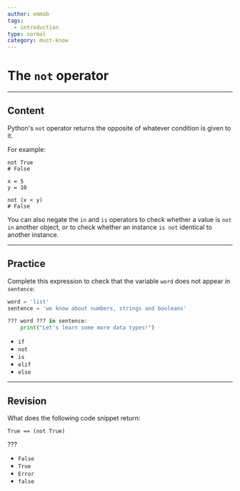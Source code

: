 ```yaml
---
author: emmab
tags:
  - introduction
type: normal
category: must-know
---
```


# The `not` operator


---

## Content

Python's `not` operator returns the opposite of whatever condition is given to it.

For example:

```plain-text
not True
# False
```

```plain-text
x = 5
y = 10

not (x < y)
# False
```

You can also negate the `in` and `is` operators to check whether a value is `not in` another object, or to check whether an instance `is not` identical to another instance. 


---

## Practice

Complete this expression to check that the variable `word` does not appear in `sentence`:

```python
word = 'list'
sentence = 'we know about numbers, strings and booleans'

??? word ??? in sentence:
    print("Let's learn some more data types!")
```

- `if`
- `not`
- `is`
- `elif`
- `else`


---

## Revision

What does the following code snippet return:

```plain-text
True == (not True)
```

???

- `False`
- `True`
- `Error`
- `false`
 
